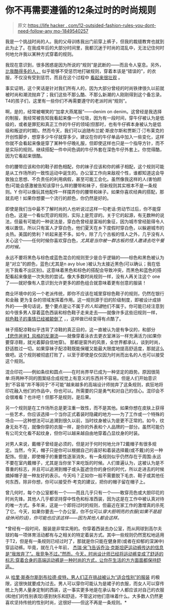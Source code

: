 # 你不再需要遵循的12条过时的时尚规则

> 原文:[https://life hacker . com/12-outsided-fashion-rules-you-dont-need-follow-any mo-1849540257](https://lifehacker.com/12-outdated-fashion-rules-you-dont-need-to-follow-anymo-1849540257)

我是一个挑战时尚的人。我的父母训练我出门前穿上裤子，但我的裁缝教育也就到此为止了。在我成年后的大部分时间里，我都沉迷于时尚的混乱中，无法记住何时何地允许我以某种方式穿着的规则。

我现在意识到，很多困惑是因为所说的“规则”是武断的——而且令人窒息。另外， [比我酷得多的人，](https://lifehacker.com/6-design-trends-the-internet-is-obsessed-with-1848476533) 似乎能够不受惩罚地打破规则，穿着本该是“错误的”，的衣服，不仅没有受到惩罚，而且在这个过程中 [看起来很壮观](https://lifehacker.com/how-to-wear-vintage-clothing-without-destroying-it-1849505184) 。

事实证明，这个笑话是针对我们所有人的，因为大部分曾经的时尚铁律很久以前就被时尚和潮流抛弃了；我们这些不那么酷、不那么新潮的人刚刚得到这个备忘录。T4的孩子们，这里有一些你们不再需要遵守的老派时尚“规则”。

啊，是的，经常被嘲笑的“加拿大燕尾服”——denim on denim。这曾经是我选择的制服，我经常被告知我看起来像一个垃圾，因为有一段时间，穿牛仔被认为是低级的，或者是罪犯和真正工作的牛仔的领域(但那时，也有牛仔裤本身被认为是低级和叛逆的时期)。然而今天，我们可以追随布兰妮·斯皮尔斯和贾斯汀·汀布莱克的开创性脚步，想穿多少牛仔就穿多少。建议在你的牛仔单品中加入一些变化，这样你就不会看起来像是穿了某种牛仔晚礼服，但即使这样也只是一个指导方针，而不是实际的规则。继续搭配一件中间色调的牛仔外套在深色牛仔外套上。你觉得酷，因为它看起来很酷。

你的腰带应该和你的鞋子颜色相配，你的袜子应该和你的裤子相配，这个规则可能是从工作场所的一致性运动中诞生的。办公室工作向来敌视个性，谁都知道这会导致独立思想、不负责任的利用病假，甚至可能工会化。虽然像我这样的人(害怕颜色)可能会感激被告知该穿什么样的腰带和袜子，但新规则其实根本不是一条规则。Y 你可以像玩其他配件一样摆弄你的腰带和袜子。如果你喜欢经典的搭配，那就去吧！如果你想要一个流行的颜色，你仍然是好的。

即使是我们当中最不了解时尚的人也听说过这样一句老话:劳动节过后，你不能穿白色。这是一个看似荒谬的规则，实际上是荒谬的。关于它的起源，有无数种[](https://www.southernliving.com/holidays-occasions/labor-day/why-cant-you-wear-white-after-labor-day)的说法，但最有可能的一种说法是，穿白色曾经是富裕的象征，因为城市曾经脏得令人难以置信，所以只有富人才穿白色，他们夏天在乡下度假时穿白色，以躲避城市的炎热。美国的势利？听起来差不多。如今，除了几个古板的怪人之外，几乎没有人关心这个——任何时候你喜欢穿白色，*尤其是当你被一群古板的怪人邀请去吃午餐的时候。*

永远不要将黑色与棕色或蓝色混合的规则至少是合乎逻辑的——棕色和黑色被认为是“对立”的颜色，蓝色(尤其是n avy blue )被认为太接近黑色(可以确认；我在低光下我看不出区别)。这意味着黑色和棕色的搭配会导致冲突，而黑色和蓝色的搭配看起来像是一次失败的尝试。像大多数时尚规则一样，没有人再关注这个 one 了——就好像有人意识到允许更多的颜色组合就意味着更有创意的服装！

商业环境中的另一个老派传统，即你不应该在城里穿棕色鞋子的规则，仍然在银行和金融 更为复杂的领域发挥着作用。这一规则源于旧的阶级制度，即被设计成排外的——换句话说，整个要点是让不属于*的人知道*他们不属于。你可能已经注意到如今很多男人穿着蓝色西装和棕色鞋子走来走去——就像许多这些旧规则一样， [棕色鞋子的事情已经被颠倒了](https://www.permanentstyle.com/2008/09/the-rules-and-how-to-break-them-no2.html) ，，这样做已经变得有点酷了。

袜子搭配凉鞋似乎违背了凉鞋的真正目的，这一直被认为是有争议的，和部分 [【悲伤爸爸】风格的反潮流](https://www.vice.com/en/article/g5gvwy/socks-with-sandals)——就像穿着泳衣去更衣室淋浴一样充满活力(如果你要穿凉鞋，就光着脚自信地穿)。 那都是窗外的风景，全世界都承认，谈到时尚，舒适胜过一切。如果穿袜子配凉鞋既能保暖又能最大限度地提高舒适度，那就这么做吧。这个规则被彻底打败了，以至于即使是仅仅因为时尚而出名的人也可以接受这个规则。

混合印花——例如条纹和圆点——在时尚界早已成为一种坚定的趋势。原因很简单:将两种不同的图案结合成视觉上有意义的东西并不容易。但是人们开始意识到“不容易”并不等同于“不可能”越来越多的高端设计师抛弃了这条规则，疯狂地将印花融入他们的作品中，你也可以。所需要的只是勇气和对自己的信心。混印会不会很难看？也许吧！但那不是规则，是后果。

另一个规则是在工作场所总是更注重一致性，而不是其他。如果你想在皮肤上获得一些艺术，你应该选择一个当你正式着装时隐藏的地方——为了工作或一个特殊的场合——这种想法可以追溯到很久以前，当时纹身被认为是更不正常的。如今，纹身无处不在，就像你穿的衣服一样，是你的外表和个人品牌的一部分。虽然可能仍有公司文化看不起纹身，但你可以越来越自由地穿着凸显纹身的时装。

对男人来说，戴帽子曾经是必须的，但是对于何时何地允许T2戴帽子有很多规定。当然，今天，帽子只是你可以根据自己的喜好和着装选择戴(或不戴)的另一种配饰。但是，即使帽子的重要性逐渐消失，有一条规则似乎仍然存在于周围:永远不要在室内戴帽子，尤其是当你坐下来吃饭的时候。人们普遍认为，这被认为是不尊重的标志，并且可以追溯到帽子或头盔遮住你的身份的时代，所以走进去的时候摘掉帽子是一种友好的表示。今天吗？正如你一般不需要脱下毛衣、鞋子或其他任何东西，除非你想，你可以接受乔·考克的建议，把你的帽子留在帽子上。

曾几何时，每个办公室都有一个——而且几乎只有一个——敢穿亮色或大胆印花的时尚先锋。其他人几乎都坚持穿中性色和标准西装，因为这是在工作中被认真对待的唯一方式。多年来，这是一个即将过时的规则，但最近在家工作的激增真的杀死了它。今天，如果你要去一个办公室，你不仅可以*穿大胆明亮的衣服(如果不是超级休闲的话)，你可能也应该这样——因为其他人都会这样。*

 *曾经有一段时间，服装是非常实用的。你穿着西装去办公室，而从网球到高尔夫球的每一项体育活动都有与之相关的特定着装方式。其中一些规则仍然宽松地适用于T2，但是有一条规则已经过时了，那就是你只能在健身房(或者在抑郁的深渊中)穿运动裤。毕竟，就在几十年前， [杰瑞·宋飞告诉乔治·克斯坦萨运动裤传达的信息是“我放弃了”。我竞争不过。”然而，今天，时尚设计师已经将运动裤变成了舒适的标志:穿着合身的高端运动裤是一种时尚的方式，让你在生活的方方面面都保持舒适。](https://youtu.be/p_75jKE7hm4)

从 [哈里·斯泰尔斯到布拉德·皮特，男人们正在挑战被认为“适合性别”的服装](https://www.cnn.com/style/article/men-skirts-fashion-history-trends/index.html) 的极限，这很快就要成为过去。男人可以穿你可能认为是裙子的衣服，而女人可以穿传统上为男人量身定制的西装，这一事实更多地是在承认每个人都应该对自己的衣服(和他们的性别表现)感到快乐和舒适，不管这对他们意味着什么。大多数人仍然更喜欢坚持传统的性别时尚，这很好——但这不再是一条规则。*